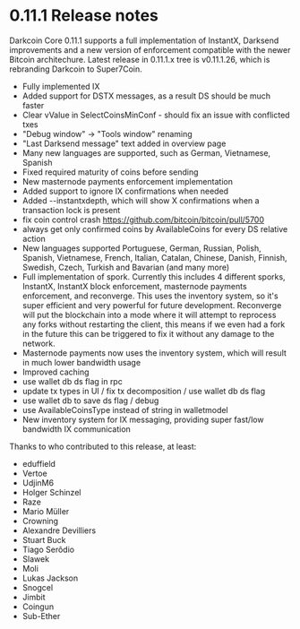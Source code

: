 0.11.1 Release notes
====================

Darkcoin Core 0.11.1 supports a full implementation of InstantX, Darksend improvements
and a new version of enforcement compatible with the newer Bitcoin architechure.
Latest release in 0.11.1.x tree is v0.11.1.26, which is rebranding Darkcoin to Super7Coin.

- Fully implemented IX
- Added support for DSTX messages, as a result DS should be much faster
- Clear vValue in SelectCoinsMinConf - should fix an issue with conflicted txes
- "Debug window" -> "Tools window" renaming
- "Last Darksend message" text added in overview page
- Many new languages are supported, such as German, Vietnamese, Spanish
- Fixed required maturity of coins before sending
- New masternode payments enforcement implementation
- Added support to ignore IX confirmations when needed
- Added --instantxdepth, which will show X confirmations when a transaction lock is present
- fix coin control crash https://github.com/bitcoin/bitcoin/pull/5700
- always get only confirmed coins by AvailableCoins for every DS relative action
- New languages supported Portuguese, German, Russian, Polish, Spanish, Vietnamese, French,
Italian, Catalan, Chinese, Danish, Finnish, Swedish, Czech, Turkish and Bavarian (and many more)
- Full implementation of spork. Currently this includes 4 different sporks, InstantX, InstantX block enforcement, masternode payments enforcement, and reconverge. This uses the inventory system, so it's super efficient and very powerful for future development. Reconverge will put the blockchain into a mode where it will attempt to reprocess any forks without restarting the client, this means if we even had a fork in the future this can be triggered to fix it without any damage to the network.
- Masternode payments now uses the inventory system, which will result in much lower bandwidth usage
- Improved caching
- use wallet db ds flag in rpc
- update tx types in UI / fix tx decomposition / use wallet db ds flag
- use wallet db to save ds flag / debug
- use AvailableCoinsType instead of string in walletmodel
- New inventory system for IX messaging, providing super fast/low bandwidth IX communication

Thanks to who contributed to this release, at least:

- eduffield
- Vertoe
- UdjinM6
- Holger Schinzel
- Raze
- Mario Müller
- Crowning
- Alexandre Devilliers
- Stuart Buck
- Tiago Serôdio
- Slawek
- Moli
- Lukas Jackson
- Snogcel
- Jimbit
- Coingun
- Sub-Ether